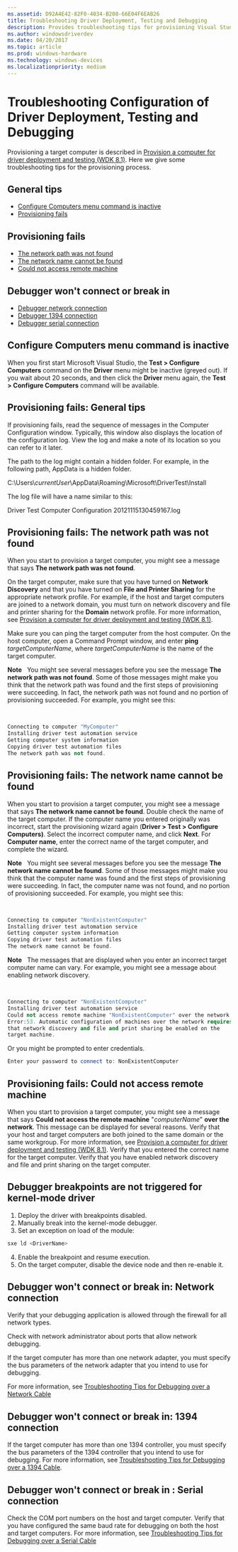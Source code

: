 ```yaml
---
ms.assetid: D92A4E42-82F0-4034-B208-66E04F6EAB26
title: Troubleshooting Driver Deployment, Testing and Debugging
description: Provides troubleshooting tips for provisioning Visual Studio for driver deployment.
ms.author: windowsdriverdev
ms.date: 04/20/2017
ms.topic: article
ms.prod: windows-hardware
ms.technology: windows-devices
ms.localizationpriority: medium
---
```


# Troubleshooting Configuration of Driver Deployment, Testing and Debugging

Provisioning a target computer is described in [Provision a computer for driver deployment and testing (WDK 8.1)](https://msdn.microsoft.com/Library/Windows/Hardware/Dn745909). Here we give some troubleshooting tips for the provisioning process.

## <span id="General_tips"></span><span id="general_tips"></span><span id="GENERAL_TIPS"></span>General tips


-   [Configure Computers menu command is inactive](#configure_computers_menu_command_is_inactive)
-   [Provisioning fails](#provisioning_fails_general_tips)

## <span id="Provisioning_fails"></span><span id="provisioning_fails"></span><span id="PROVISIONING_FAILS"></span>Provisioning fails


-   [The network path was not found](#domain_the_network_path_was_not_found)
-   [The network name cannot be found](#domain_the_network_name_cannot_be_found)
-   [Could not access remote machine](#domain_could_not_access_remote_machine)

## <span id="Debugger_won_t_connect_or_break_in"></span><span id="debugger_won_t_connect_or_break_in"></span><span id="DEBUGGER_WON_T_CONNECT_OR_BREAK_IN"></span>Debugger won't connect or break in


-   [Debugger network connection](#debugger_wont_connect_network)
-   [Debugger 1394 connection](#debugger_wont_connect_1394)
-   [Debugger serial connection](#debugger_wont_connect_serial)

## <span id="configure_computers_menu_command_is_inactive"></span><span id="CONFIGURE_COMPUTERS_MENU_COMMAND_IS_INACTIVE"></span>Configure Computers menu command is inactive


When you first start Microsoft Visual Studio, the **Test &gt; Configure Computers** command on the **Driver** menu might be inactive (greyed out). If you wait about 20 seconds, and then click the **Driver** menu again, the **Test &gt; Configure Computers** command will be available.

## <span id="provisioning_fails_general_tips"></span><span id="PROVISIONING_FAILS_GENERAL_TIPS"></span>Provisioning fails: General tips


If provisioning fails, read the sequence of messages in the Computer Configuration window. Typically, this window also displays the location of the configuration log. View the log and make a note of its location so you can refer to it later.

The path to the log might contain a hidden folder. For example, in the following path, AppData is a hidden folder.

C:\\Users\\*currentUser*\\AppData\\Roaming\\Microsoft\\DriverTest\\Install

The log file will have a name similar to this:

Driver Test Computer Configuration 20121115130459167.log

## <span id="domain_the_network_path_was_not_found"></span><span id="DOMAIN_THE_NETWORK_PATH_WAS_NOT_FOUND"></span>Provisioning fails: The network path was not found


When you start to provision a target computer, you might see a message that says **The network path was not found**.

On the target computer, make sure that you have turned on **Network Discovery** and that you have turned on **File and Printer Sharing** for the appropriate network profile. For example, if the host and target computers are joined to a network domain, you must turn on network discovery and file and printer sharing for the **Domain** network profile. For more information, see [Provision a computer for driver deployment and testing (WDK 8.1)](https://msdn.microsoft.com/Library/Windows/Hardware/Dn745909).

Make sure you can ping the target computer from the host computer. On the host computer, open a Command Prompt window, and enter **ping** *targetComputerName*, where *targetComputerName* is the name of the target computer.

**Note**  
You might see several messages before you see the message **The network path was not found**. Some of those messages might make you think that the network path was found and the first steps of provisioning were succeeding. In fact, the network path was not found and no portion of provisioning succeeded. For example, you might see this:

 

```cpp
Connecting to computer "MyComputer"
Installing driver test automation service
Getting computer system information
Copying driver test automation files
The network path was not found.
```

## <span id="domain_the_network_name_cannot_be_found"></span><span id="DOMAIN_THE_NETWORK_NAME_CANNOT_BE_FOUND"></span>Provisioning fails: The network name cannot be found


When you start to provision a target computer, you might see a message that says **The network name cannot be found**. Double check the name of the target computer. If the computer name you entered originally was incorrect, start the provisioning wizard again (**Driver &gt; Test &gt; Configure Computers)**. Select the incorrect computer name, and click **Next**. For **Computer name**, enter the correct name of the target computer, and complete the wizard.

**Note**  
You might see several messages before you see the message **The network name cannot be found**. Some of those messages might make you think that the computer name was found and the first steps of provisioning were succeeding. In fact, the computer name was not found, and no portion of provisioning succeeded. For example, you might see this:

 

```cpp
Connecting to computer "NonExistentComputer"
Installing driver test automation service
Getting computer system information
Copying driver test automation files
The network name cannot be found.
```

**Note**  
The messages that are displayed when you enter an incorrect target computer name can vary. For example, you might see a message about enabling network discovery.

 

```cpp
Connecting to computer "NonExistentComputer"
Installing driver test automation service
Could not access remote machine "NonExistentComputer" over the network. 
Error:53. Automatic configuration of machines over the network requires
that network discovery and file and print sharing be enabled on the 
target machine.
```

Or you might be prompted to enter credentials.

```cpp
Enter your password to connect to: NonExistentComputer
```

## <span id="domain_could_not_access_remote_machine"></span><span id="DOMAIN_COULD_NOT_ACCESS_REMOTE_MACHINE"></span>Provisioning fails: Could not access remote machine


When you start to provision a target computer, you might see a message that says **Could not access the remote machine** "*computerName*" **over the network**. This message can be displayed for several reasons. Verify that your host and target computers are both joined to the same domain or the same workgroup. For more information, see [Provision a computer for driver deployment and testing (WDK 8.1)](https://msdn.microsoft.com/Library/Windows/Hardware/Dn745909). Verify that you entered the correct name for the target computer. Verify that you have enabled network discovery and file and print sharing on the target computer.

## Debugger breakpoints are not triggered for kernel-mode driver


1.  Deploy the driver with breakpoints disabled. 
2.  Manually break into the kernel-mode debugger. 
3.  Set an exception on load of the module:
```cpp
sxe ld <DriverName>
``` 
4.  Enable the breakpoint and resume execution. 
5.  On the target computer, disable the device node and then re-enable it. 

## <span id="debugger_wont_connect_network"></span><span id="DEBUGGER_WONT_CONNECT_NETWORK"></span>Debugger won't connect or break in: Network connection


Verify that your debugging application is allowed through the firewall for all network types.

Check with network administrator about ports that allow network debugging.

If the target computer has more than one network adapter, you must specify the bus parameters of the network adapter that you intend to use for debugging.

For more information, see [Troubleshooting Tips for Debugging over a Network Cable](https://msdn.microsoft.com/library/windows/hardware/hh439346)

## <span id="debugger_wont_connect_1394"></span><span id="DEBUGGER_WONT_CONNECT_1394"></span>Debugger won't connect or break in: 1394 connection


If the target computer has more than one 1394 controller, you must specify the bus parameters of the 1394 controller that you intend to use for debugging. For more information, see [Troubleshooting Tips for Debugging over a 1394 Cable](https://msdn.microsoft.com/library/windows/hardware/ff556866).

## <span id="debugger_wont_connect_serial"></span><span id="DEBUGGER_WONT_CONNECT_SERIAL"></span>Debugger won't connect or break in : Serial connection


Check the COM port numbers on the host and target computer. Verify that you have configured the same baud rate for debugging on both the host and target computers. For more information, see [Troubleshooting Tips for Debugging over a Serial Cable](https://msdn.microsoft.com/windows/hardware/hh439359)

 

 





